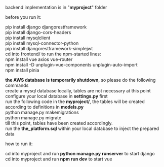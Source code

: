 backend implementation is in "**myproject**" folder


before you run it:<br />


pip install django djangorestframework<br />
pip install django-cors-headers<br />
pip install mysqlclient<br />
pip install mysql-connector-python<br />
pip install djangorestframework-simplejwt<br />
cd into frontend/ to run the npm-started lines:<br />
npm install vue axios vue-router<br />
npm install -D unplugin-vue-components unplugin-auto-import<br />
npm install pinia<br />




**the AWS database is temporarily shutdown**, so please do the following commands <br />
create a mysql database locally, tables are not necessary at this point<br />
configure your local database in **settings.py** first<br />
run the following code in the **myproject/**, the tables will be created according to definitions in **models.py**<br />
python manage.py makemigrations<br />
python manage.py migrate<br />
till this point, tables have been created accordingly.<br />
run the **the_platform.sql** within your local database to inject the prepared data 


how to run it:<br />


cd into myproject and run **python manage.py runserver** to start django <br />
cd into myproject and run **npm run dev** to start vue<br />
